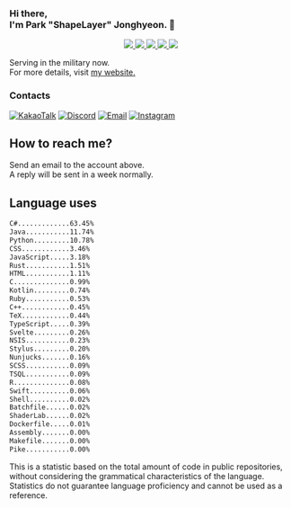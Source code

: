 ### Hi there, <br>I'm Park "ShapeLayer" Jonghyeon. 👋
<p align="center">
    <a href="#" aria-label="Github">
        <img src="https://img.shields.io/badge/since-2015-black?logo=github&logoColor=white">
    </a>
    <a href="https://jonghyeon.me" aria-label="notion">
        <img src="https://img.shields.io/badge/meet%20at%20notion!-white?logo=notion&logoColor=black">
    </a>
    <a href="https://blog.jonghyeon.me" aria-label="velog.io">
        <img src="https://img.shields.io/badge/blog-blog.jonghyeon.me-20C997?logo=velog&logoColor=white">
    </a>
    <a href="https://www.credly.com/users/jonghyeon/" aria-label="credly">
        <img src="https://img.shields.io/badge/credly-jonghyeon-FF6B00?logo=credly&logoColor=white">
    </a>
    <a href="https://solved.ac/profile/belline0124" aria-label="solved.ac">
        <img src="https://mazassumnida.wtf/api/mini/generate_badge?boj=belline0124">
    </a>
</p>

Serving in the military now.  
For more details, visit [my website.](https://jonghyeon.me)

### Contacts
 [![KakaoTalk](https://img.shields.io/badge/KakaoTalk-박종현-FFCD00?logo=kakaotalk&logoColor=white)](https://namecard.kakao.com/cmd)
 [![Discord](https://img.shields.io/badge/Discord-박종현%238176-7289DA?logo=discord&logoColor=white)](#)
 [![Email](https://img.shields.io/badge/Email-jonghyeon@jnu.ac.kr-EA4335?logo=gmail&logoColor=white)](mailto:214823@jnu.ac.kr)
 [![Instagram](https://img.shields.io/badge/Instagram-@__jong.hyeon__-DB2973?logo=instagram&logoColor=white)](https://www.instagram.com/__jong.hyeon__)

## How to reach me?
Send an email to the account above.  
A reply will be sent in a week normally.

## Language uses
```txt
C#.............63.45%
Java...........11.74%
Python.........10.78%
CSS............3.46%
JavaScript.....3.18%
Rust...........1.51%
HTML...........1.11%
C..............0.99%
Kotlin.........0.74%
Ruby...........0.53%
C++............0.45%
TeX............0.44%
TypeScript.....0.39%
Svelte.........0.26%
NSIS...........0.23%
Stylus.........0.20%
Nunjucks.......0.16%
SCSS...........0.09%
TSQL...........0.09%
R..............0.08%
Swift..........0.06%
Shell..........0.02%
Batchfile......0.02%
ShaderLab......0.02%
Dockerfile.....0.01%
Assembly.......0.00%
Makefile.......0.00%
Pike...........0.00%

```

This is a statistic based on the total amount of code in public repositories, without considering the grammatical characteristics of the language.  
Statistics do not guarantee language proficiency and cannot be used as a reference.
